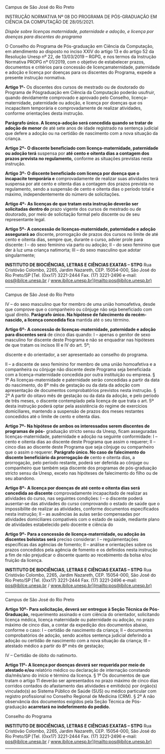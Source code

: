 Campus de São José do Rio Preto

INSTRUÇÃO NORMATIVA Nº 08 DO PROGRAMA DE PÓS-GRADUAÇÃO EM
CIÊNCIA DA COMPUTAÇÃO DE 28/05/2021.

_Dispõe sobre licenças maternidade,_
_paternidade e adoção, e licença por_
_doenças para discentes do programa_

O Conselho do Programa de Pós-graduação em Ciência da Computação, em atendimento
ao disposto no inciso XXIV do artigo 13 e do artigo 52 da Resolução Unesp nº 22, de
13/03/2019 – RGPG, e nos termos da Instrução Normativa PROPG nº 01/2019, com o
objetivo de estabelecer prazos, documentos e critérios para concessão de licençamaternidade, paternidade e adoção e licença por doenças para os discentes do Programa,
expede a presente instrução normativa.

**Artigo 1º-** Os discentes dos cursos de mestrado ou de doutorado do Programa de Pósgraduação em Ciência da Computação poderão usufruir, quando devidamente
comprovado e aprovado pelo Conselho, licença-maternidade, paternidade ou adoção, e
licença por doenças que os incapacitem temporária e comprovadamente de realizar
atividades, conforme orientações desta instrução.

**Parágrafo único. A licença-adoção será concedida quando se tratar de adoção de menor**
de até sete anos de idade registrado na sentença judicial que defere a adoção ou na
certidão de nascimento com a nova situação da criança.

**Artigo 2º- O discente beneficiado com licença-maternidade, paternidade ou adoção terá**
suspensa por **até cento e oitenta dias a contagem dos prazos prevista no regulamento,**
conforme as situações previstas nesta instrução.

**Artigo 3º- O discente beneficiado com licença por doença que o incapacite temporária e**
comprovadamente de realizar suas atividades terá suspensa por até cento e oitenta dias a
contagem dos prazos prevista no regulamento, sendo a suspensão de cento e oitenta dias o
período total e máximo, independentemente do número de solicitações.

**Artigo 4º- As licenças de que tratam esta instrução deverão ser solicitadas dentro do**
prazo vigente dos cursos de mestrado ou de doutorado, por meio de solicitação formal
pelo discente ou de seu representante legal.


**Artigo 5º- A concessão de licenças-maternidade, paternidade e adoção assegurará ao**
discente, prorrogação de prazos dos cursos no limite de até cento e oitenta dias, sempre
que, durante o curso, advier prole para discente:
I – do sexo feminino via parto ou adoção;
II – do sexo feminino que der à luz uma criança natimorta;
III – do sexo masculino que adotar singularmente;

**INSTITUTO DE BIOCIÊNCIAS, LETRAS E CIÊNCIAS EXATAS – STPG**
Rua Cristóvão Colombo, 2265, Jardim Nazareth, CEP. 15054-000, São José do Rio Preto/SP
[Tel. (0xx17) 3221-2444 Fax. (17) 3221-2496 e-mail: pos@ibilce.unesp.br / www.ibilce.unesp.br](mailto:pos@ibilce.unesp.br)


-----

Campus de São José do Rio Preto

IV – do sexo masculino que for membro de uma união homoafetiva, desde que comprove
que o companheiro ou cônjuge não seja beneficiado com igual direito.
**Parágrafo único. Na hipótese de falecimento do recém-nascido, a licença concedida fica**
mantida até o seu término.

**Artigo 6º- A concessão de licenças-maternidade, paternidade e adoção para discentes será**
de cinco dias quando:
I – apenas o genitor de sexo masculino for discente deste Programa e não se enquadrar
nas hipóteses de que tratam os incisos III e IV do art. 5º;

discente e do orientador, a ser apresentado ao conselho do programa.

II – a discente de sexo feminino for membro de uma união homoafetiva e a companheira
ou cônjuge não discente deste Programa seja beneficiada com a licença-maternidade
concedida por outra instituição ou empresa.
§ 1º As licenças-maternidade e paternidade serão concedidas a partir da data do
nascimento, do 8º mês de gestação ou da data da adoção com apresentação de
documentos comprobatórios previstos nesta instrução.
§ 2º A partir do oitavo mês de gestação ou da data da adoção, e pelo período de três
meses, o discente contemplado pela licença de que trata o art. 5º desta instrução poderá
optar pela assistência do regime de exercícios domiciliares, mantendo a suspensão de
prazos dos meses restantes concedidos até o limite de cento e oitenta dias.

**Artigo 7º- Na hipótese de ambos os interessados serem discentes de programas de pós-**
graduação stricto sensu da Unesp, ficam asseguradas licenças-maternidade, paternidade e
adoção na seguinte conformidade:
I – cento e oitenta dias ao discente deste Programa que assim o requerer;
II – cinco dias ao discente deste Programa que seja cônjuge ou companheiro que o assim
o requerer.
**Parágrafo único. No caso de falecimento do discente beneficiário da prorrogação de**
cento e oitenta dias, a prorrogação, pelo período restante, poderá ser deferida ao cônjuge
ou companheiro que também seja discente dos programas de pós-graduação stricto sensu
da Unesp, exceto nas hipóteses de falecimento do filho ou de seu abandono.

**Artigo 8º- A licença por doenças de até cento e oitenta dias será concedida ao discente**
comprovadamente incapacitado de realizar as atividades do curso, nas seguintes
condições:
I – o discente poderá ausentar-se das atividades do curso comprovando o estado de saúde
que o impossibilite de realizar as atividades, conforme documentos especificados nesta
instrução;
II – as ausências às aulas serão compensadas por atividades domiciliares compatíveis com
o estado de saúde, mediante plano de atividades estabelecido pelo docente e ciência do

**Artigo 9º- Para a concessão de licença-maternidade, ou adoção às discentes bolsistas será**
preciso considerar:
I – regulamentações específicas das agências de fomento;
II – análise e orientações sobre os prazos concedidos pela agência de fomento e os
definidos nesta instrução a fim de não prejudicar o discente quanto ao recebimento da
bolsa e/ou fruição da licença.

**INSTITUTO DE BIOCIÊNCIAS, LETRAS E CIÊNCIAS EXATAS – STPG**
Rua Cristóvão Colombo, 2265, Jardim Nazareth, CEP. 15054-000, São José do Rio Preto/SP
[Tel. (0xx17) 3221-2444 Fax. (17) 3221-2496 e-mail: pos@ibilce.unesp.br / www.ibilce.unesp.br](mailto:pos@ibilce.unesp.br)


-----

Campus de São José do Rio Preto

**Artigo 10º- Para solicitação, deverá ser entregue à Seção Técnica de Pós-Graduação,**
requerimento assinado e com ciência do orientador, solicitando licença médica, licença
maternidade ou paternidade ou adoção, no prazo máximo de cinco dias, a contar da
expedição dos documentos abaixo, conforme o caso:
I – certidão de nascimento da criança;
II – documentos comprobatórios de adoção, sendo aceitos sentença judicial deferindo a
adoção ou certidão de nascimento com a nova situação da criança;
III – atestado médico a partir do 8º mês de gestação;

IV – Certidão de óbito do natimorto.

**Artigo 11º- A licença por doenças deverá ser requerida por meio de atestado e/ou**
relatório médico ou declaração de internação constando dia/mês/ano do início e término
da licença.
§ 1º Os documentos de que tratam o artigo 11 deverão ser apresentados no prazo máximo
de cinco dias corridos contados do afastamento das atividades e emitido(s) por órgão(s)
vinculado(s) ao Sistema Público de Saúde (SUS) ou médico particular com registro
profissional no Conselho Regional de Medicina (CRM).
§ 2º A não observância dos documentos exigidos pela Seção Técnica de Pós-graduação
**acarretará no indeferimento do pedido.**

Conselho do Programa


**INSTITUTO DE BIOCIÊNCIAS, LETRAS E CIÊNCIAS EXATAS – STPG**
Rua Cristóvão Colombo, 2265, Jardim Nazareth, CEP. 15054-000, São José do Rio Preto/SP
[Tel. (0xx17) 3221-2444 Fax. (17) 3221-2496 e-mail: pos@ibilce.unesp.br / www.ibilce.unesp.br](mailto:pos@ibilce.unesp.br)


-----

